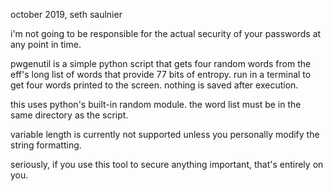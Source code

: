 october 2019, seth saulnier

i'm not going to be responsible for the actual security of your passwords at any point in time.

pwgenutil is a simple python script that gets four random words from the eff's long list of words that provide 77 bits of entropy. run in a terminal to get four words printed to the screen. nothing is saved after execution.

this uses python's built-in random module. the word list must be in the same directory as the script.

variable length is currently not supported unless you personally modify the string formatting.

seriously, if you use this tool to secure anything important, that's entirely on you.

